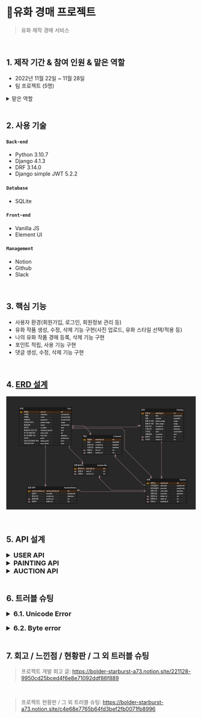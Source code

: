 # :pushpin:유화 경매 프로젝트
>유화 제작 경매 서비스  
 

</br>

## 1. 제작 기간 & 참여 인원 & 맡은 역할
- 2022년 11월 22일 ~ 11월 28일
- 팀 프로젝트 (5명)
<details>
<summary >맡은 역할</summary>
<div markdown="1">

- 유저 관리 및 추가 기능
- 포인트 적립, 사용 기능
- User 테스트코드 

</div>
</details>

</br>

## 2. 사용 기술
#### `Back-end`
  - Python 3.10.7
  - Django 4.1.3
  - DRF 3.14.0
  - Django simple JWT 5.2.2
#### `Database`
  - SQLite
#### `Front-end`
  - Vanilla JS
  - Element UI
#### `Management`
  - Notion
  - Github
  - Slack

</br>

## 3. 핵심 기능
- 사용자 환경(회원가입, 로그인, 회원정보 관리 등)
- 유화 작품 생성, 수정, 삭제 기능 구현(사진 업로드, 유화 스타일 선택/적용 등)
- 나의 유화 작품 경매 등록, 삭제 기능 구현
- 포인트 적립, 사용 기능 구현
- 댓글 생성, 수정, 삭제 기능 구현

<br>

## 4. [ERD 설계](https://www.erdcloud.com/d/pqrad25r55RSeqcYS)
![ex_screenshot](./img/erd.png)

<br>

## 5. API 설계 
<details>
<summary style="font-size: 18px;"><b>USER API</b></summary>
<div markdown="1">

![ex_screenshot](./img/API1.PNG)
![ex_screenshot](./img/API2.PNG)
![ex_screenshot](./img/API3.PNG)
![ex_screenshot](./img/API4.PNG)

</div>
</details>


<details>
<summary style="font-size: 18px;"><b>PAINTING API</b></summary>
<div markdown="1">

![ex_screenshot](./img/API5.PNG)
![ex_screenshot](./img/API6.PNG)

</div>
</details>

<details>
<summary style="font-size: 18px;"><b>AUCTION API</b></summary> 
<div markdown="1">

![ex_screenshot](./img/API7.PNG)
![ex_screenshot](./img/API8.PNG)
![ex_screenshot](./img/API9.PNG)
![ex_screenshot](./img/API10.PNG)
![ex_screenshot](./img/API11.PNG)

</div>
</details>

<br>

## 6. 트러블 슈팅
<details>
<summary style="font-size:18px"><b>6.1. Unicode Error</b></summary>
<div markdown="1">
- JSON으로 서버에있는 사진을 불러오려면 사진 파일을 불러오는 것인줄 알았습니다. image를 불러오려고 하니 unicode error가 발생했습니다

<br>

<details>
<summary><b>기존 코드</b></summary>
<div markdown="1">

~~~python
#serializer.py
def get_author_profile_image(self, obj):
        return obj.author.profile_image
~~~

</div>
</details>

- 서버에 저장되어있는 파일을 그대로 가져오는 것이 아닌 url을 가져오는 것을 알고 수정했습니다.

<br>

<details>
<summary><b>개선된 코드</b></summary>
<div markdown="1">

~~~python
def get_author_profile_image(self, obj):
        return obj.author.profile_image.url
~~~

</div>
</details>
</div>
</details>

<br>

<details>
<summary style="font-size:18px"><b>6.2. Byte error</b></summary>
<div markdown="1">
- 비밀번호 찾기를 기능 중에 uidb64와 token을 대조하여 구현하려고 했습니다. user id를 urlsafe_base64_encode 메소드를 사용하려고 했으나 byte type error가 발생했습니다.

<br>

<details>
<summary><b>기존 코드</b></summary>
<div markdown="1">

~~~python
uidb64 = urlsafe_base64_encode(user.id)
~~~

</div>
</details>

- byte로 변환하기 위해서 smart_byte라는 메소드를 사용하여 변환하였습니다. 또한 반대로 byte를 str값으로 변환하려면 decode한 다음 force_str 메소드를 사용해주었습니다.

<br>

<details>
<summary><b>개선된 코드</b></summary>
<div markdown="1">

~~~python
# encode
uidb64 = urlsafe_base64_encode(smart_bytes(user.id))

# decode
user_id = force_str(urlsafe_base64_decode(uidb64))
~~~

</div>
</details>

</div>
</details>
<br>

## 7. 회고 / 느낀점 / 현황판 / 그 외 트러블 슈팅
>프로젝트 개발 회고 글: https://bolder-starburst-a73.notion.site/221128-9950cd25bced4f6e8e71092ddf86f889
<br>

>프로젝트 현황판 / 그 외 트러블 슈팅: https://bolder-starburst-a73.notion.site/c4e68e7765b64fd3bef2fb0071fb8996
